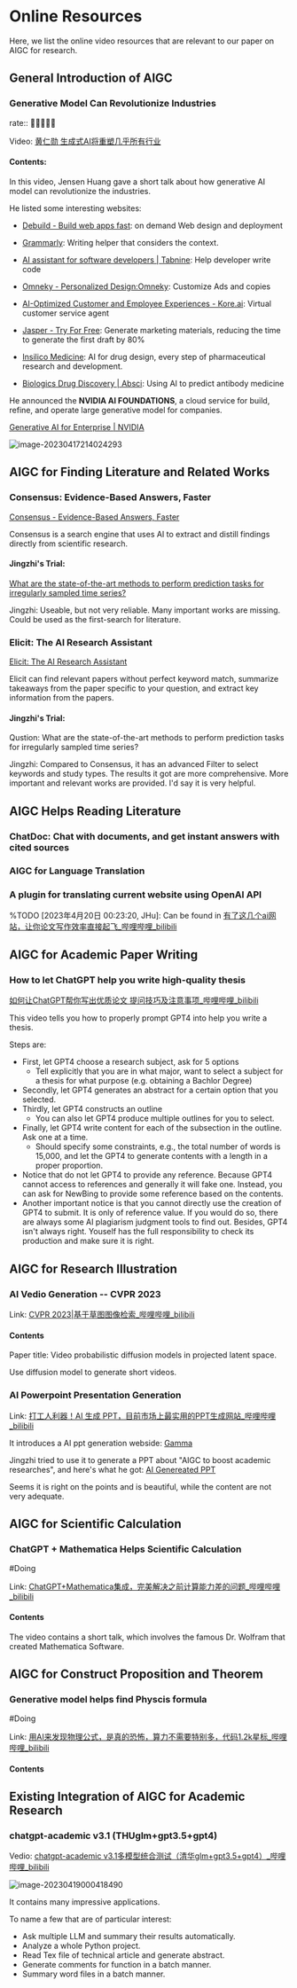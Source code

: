 # Online Resources



Here, we list the online video resources that are relevant to our paper on AIGC for research.



## General Introduction of AIGC

### Generative Model Can Revolutionize Industries

rate:: 🌟🌟🌟🌟🌟

Video: [黄仁勋 生成式AI将重塑几乎所有行业](https://www.bilibili.com/video/BV1Hs4y1J7vf/?share_source=copy_web&vd_source=ec326eb231ce641ac970740d9f56f05c)

#### Contents:

In this video, Jensen Huang gave a short talk about how generative AI model can revolutionize the industries.

He listed some interesting websites:

- [Debuild - Build web apps fast](https://debuild.app/): on demand Web design and deployment 

- [Grammarly](https://app.grammarly.com/): Writing helper that considers the context.

- [AI assistant for software developers | Tabnine](https://www.tabnine.com/): Help developer write code
- [Omneky - Personalized Design:Omneky](https://www.omneky.com/): Customize Ads and copies
- [AI-Optimized Customer and Employee Experiences - Kore.ai](https://kore.ai/): Virtual customer service agent
- [Jasper - Try For Free](https://www.jasper.ai/free-trial?_from=ads&fp_sid=1-g-CjwKCAjw3POhBhBQEiwAqTCuBv6vmasjLJsdhI3wzvfLV26sWD3v9NF43wJfPCoKCqvsJ8gLu6JYLRoC5VQQAvD_BwE): Generate marketing materials, reducing the time to generate the first draft by 80%
- [Insilico Medicine](https://insilico.com/): AI for drug design, every step of pharmaceutical research and development.
-  [Biologics Drug Discovery | Absci](https://www.absci.com/): Using AI to predict antibody medicine

He announced the **NVIDIA AI FOUNDATIONS**, a cloud service for build, refine, and operate large generative model for companies.

[Generative AI for Enterprise | NVIDIA](https://www.nvidia.com/en-sg/ai-data-science/generative-ai/)

![image-20230417214024293](./Online_Video_Resources.assets/image-20230417214024293.png)



## AIGC for Finding Literature and Related Works

### Consensus: Evidence-Based Answers, Faster

[Consensus - Evidence-Based Answers, Faster](https://consensus.app/)

Consensus is a search engine that uses AI to extract and distill findings directly from scientific research.

#### Jingzhi's Trial:

[What are the state-of-the-art methods to perform prediction tasks for irregularly sampled time series?](https://consensus.app/results/?q=What%20are%20the%20state-of-the-art%20methods%20to%20perform%20prediction%20tasks%20for%20irregularly%20sampled%20time%20series%3F&synthesize=on&year_min=2020)

Jingzhi: Useable, but not very reliable. Many important works are missing. Could be used as the first-search for literature.

### Elicit: The AI Research Assistant

[Elicit: The AI Research Assistant](https://elicit.org/)

Elicit can find relevant papers without perfect keyword match, summarize takeaways from the paper specific to your question, and extract key information from the papers.

#### Jingzhi's Trial:

Qustion: What are the state-of-the-art methods to perform prediction tasks for irregularly sampled time series?

Jingzhi: Compared to Consensus, it has an advanced Filter to select keywords and study types. The results it got are more comprehensive. More important and relevant works are provided. I'd say it is very helpful.

## AIGC Helps Reading Literature

### ChatDoc: Chat with documents, and get instant answers with cited sources



### AIGC for Language Translation

### A plugin for translating current website using OpenAI API

%TODO [2023年4月20日 00:23:20, JHu]: Can be found in [有了这几个ai网站，让你论文写作效率直接起飞_哔哩哔哩_bilibili](https://www.bilibili.com/video/BV1zv4y1H7yw/?spm_id_from=333.999.0.0&vd_source=57ac3ae5415445af2ffe1e61e1722d73)



## AIGC for Academic Paper Writing



### How to let ChatGPT help you write high-quality thesis

[如何让ChatGPT帮你写出优质论文 提问技巧及注意事项_哔哩哔哩_bilibili](https://www.bilibili.com/video/BV1MM4y1z7tN/?spm_id_from=333.999.0.0&vd_source=57ac3ae5415445af2ffe1e61e1722d73)

This video tells you how to properly prompt GPT4 into help you write a thesis.

Steps are:

- First, let GPT4 choose a research subject, ask for 5 options
  - Tell explicitly that you are in what major, want to select a subject for a thesis for what purpose (e.g. obtaining a Bachlor Degree)
- Secondly, let GPT4 generates an abstract for a certain option that you selected.
- Thirdly, let GPT4 constructs an outline
  - You can also let GPT4 produce multiple outlines for you to select.
- Finally, let GPT4 write content for each of the subsection in the outline. Ask one at a time.
  - Should specify some constraints, e.g., the total number of words is 15,000, and let the GPT4 to generate contents with a length in a proper proportion. 
- Notice that do not let GPT4 to provide any reference. Because GPT4 cannot access to references and  generally it will fake one. Instead, you can ask for NewBing to provide some reference based on the contents.
- Another important notice is that you cannot directly use the creation of GPT4 to submit. It is only of reference value. If you would do so, there are always some AI plagiarism judgment tools to find out. Besides, GPT4 isn't always right. Youself has the full responsibility to check its production and make sure it is right.



## AIGC for Research Illustration



### AI Vedio Generation -- CVPR 2023

Link: [CVPR 2023|基于草图图像检索_哔哩哔哩_bilibili](https://www.bilibili.com/video/BV15o4y1H7LA/?spm_id_from=333.999.0.0)

#### Contents

Paper title: Video probabilistic diffusion models in projected latent space.

Use diffusion model to generate short videos.



### AI Powerpoint Presentation Generation

Link: [打工人利器！AI 生成 PPT，目前市场上最实用的PPT生成网站_哔哩哔哩_bilibili](https://www.bilibili.com/video/BV14M4y1U7wU/?spm_id_from=333.999.0.0&vd_source=57ac3ae5415445af2ffe1e61e1722d73)

It introduces a AI ppt generation webside: [Gamma](https://gamma.app/)

Jingzhi tried to use it to generate a PPT about "AIGC to boost academic researches", and here's what he got: [AI Genereated PPT](https://gamma.app/docs/AIGC-for-Boosting-Academic-Researches-alvtmnp0ozxinlu)

Seems it is right on the points and is beautiful, while the content are not very adequate.



## AIGC for Scientific Calculation

### ChatGPT + Mathematica Helps Scientific Calculation

#Doing

Link: [ChatGPT+Mathematica集成，完美解决之前计算能力差的问题_哔哩哔哩_bilibili](https://www.bilibili.com/video/BV1ov4y1G7hv/?spm_id_from=333.999.0.0&vd_source=57ac3ae5415445af2ffe1e61e1722d73)

#### Contents

The video contains a short talk, which involves the famous Dr. Wolfram that created Mathematica Software.



## AIGC for Construct Proposition and Theorem

### Generative model helps find Physcis formula

#Doing

Link: [用AI来发现物理公式，是真的恐怖，算力不需要特别多，代码1.2k星标_哔哩哔哩_bilibili](https://www.bilibili.com/video/BV1Bo4y1W7Er/?spm_id_from=333.999.0.0&vd_source=57ac3ae5415445af2ffe1e61e1722d73)

#### Contents



## Existing Integration of AIGC for Academic Research



### chatgpt-academic v3.1 (THUglm+gpt3.5+gpt4)

Vedio: [chatgpt-academic v3.1多模型统合测试（清华glm+gpt3.5+gpt4）_哔哩哔哩_bilibili](https://www.bilibili.com/video/BV1wT411p7yf/?spm_id_from=333.999.0.0&vd_source=57ac3ae5415445af2ffe1e61e1722d73)

![image-20230419000418490](./Online_Video_Resources.assets/image-20230419000418490.png)

It contains many impressive applications.

To name a few that are of particular interest:

- Ask multiple LLM and summary their results automatically.
- Analyze a whole Python project.
- Read Tex file of technical article and generate abstract.
- Generate comments for function in a batch manner.
- Summary word files in a batch manner.

